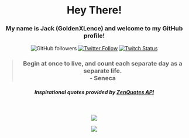 
<h1 align="center">Hey There!</h1>

<h3 align="center">My name is Jack (GoldenXLence) and welcome to my GitHub profile!</h3>

<!-- Socials -->
<p align="center"><img alt="GitHub followers" src="https://img.shields.io/github/followers/goldenxlence?label=GitHub&style=social"> <a href="https://twitter.com/jackkoskie"><img alt="Twitter Follow" src="https://img.shields.io/twitter/follow/jackkoskie?label=Twitter&style=social"></a> <a href="https://twitch.tv/goldenxlence"><img alt="Twitch Status" src="https://img.shields.io/twitch/status/goldenxlence?style=social"></a></p>

<h3 align="center"><blockquote>Begin at once to live, and count each separate day as a separate life.  <br>- Seneca</blockquote></h3>
<h5 align="center">Inspirational quotes provided by <a href="https://zenquotes.io/" target="_blank">ZenQuotes API</a></h5>

<br>

<!-- GitHub Stats -->

<p align="center"><img src="https://github-readme-stats.vercel.app/api?username=goldenxlence&count_private=true&show_icons=true&theme=github_dark"></p>

<p align="center"><img src="https://github-readme-stats.vercel.app/api/top-langs/?username=anuraghazra&theme=github_dark&layout=compact"></p>

